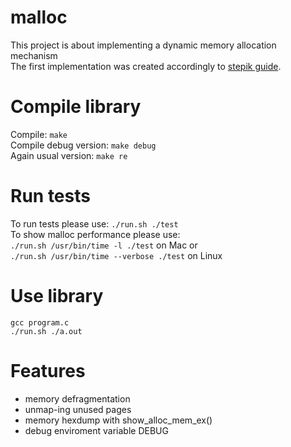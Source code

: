 # malloc
This project is about implementing a dynamic memory allocation mechanism<br>
The first implementation was created accordingly to [stepik guide](https://stepik.org/lesson/44328/step/1?unit=22140).

Compile library
===
Compile: ```make```<br>
Compile debug version: ```make debug```<br>
Again usual version: ```make re```<br>

Run tests
===
To run tests please use: ```./run.sh ./test```<br>
To show malloc performance please use:<br>
```./run.sh /usr/bin/time -l ./test``` on Mac or<br>
```./run.sh /usr/bin/time --verbose ./test``` on Linux<br>

Use library
===
```gcc program.c```<br>
```./run.sh ./a.out```

Features
===
* memory defragmentation
* unmap-ing unused pages
* memory hexdump with show_alloc_mem_ex()
* debug enviroment variable DEBUG